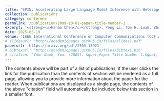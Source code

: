 ```yaml
---
title: "SPIN: Accelerating Large Language Model Inference with Heterogeneous Speculative Models"
collection: publications
category: conferene
permalink: /publication/2009-10-01-paper-title-number-1
excerpt: '<strong><u>Fahao Chen</u></strong>, Peng Li, Tom H. Luan, Zhou Su, and Jing Deng'
date: 2025-05-19
venue: 'IEEE International Conference on Computer Communications (CCF A)'
# slidesurl: 'http://academicpages.github.io/files/slides1.pdf'
paperurl: 'https://arxiv.org/pdf/2503.15921'
# bibtexurl: 'http://academicpages.github.io/files/bibtex1.bib'
# citation: 'Your Name, You. (2009). &quot;Paper Title Number 1.&quot; <i>Journal 1</i>. 1(1).'
---
```

The contents above will be part of a list of publications, if the user clicks the link for the publication than the contents of section will be rendered as a full page, allowing you to provide more information about the paper for the reader. When publications are displayed as a single page, the contents of the above "citation" field will automatically be included below this section in a smaller font.
